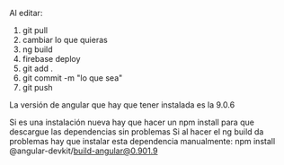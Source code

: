 Al editar:
1. git pull
2. cambiar lo que quieras
3. ng build
4. firebase deploy
5. git add .
6. git commit -m "lo que sea"
7. git push

La versión de angular que hay que tener instalada es la 9.0.6

Si es una instalación nueva hay que hacer un npm install para que descargue las dependencias sin problemas
Si al hacer el ng build da problemas hay que instalar esta dependencia manualmente:
npm install @angular-devkit/build-angular@0.901.9

